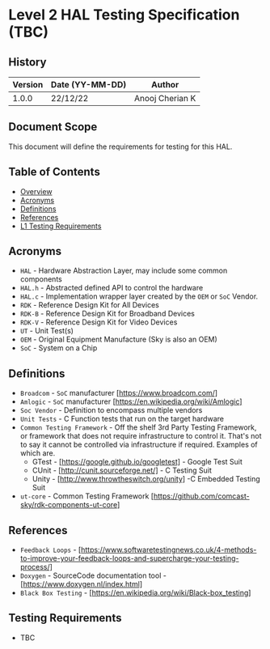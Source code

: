 # Level 2 HAL Testing Specification (TBC)

## History

|Version|Date (YY-MM-DD)|Author|
|-------|-----|-----|
|1.0.0| 22/12/22 |Anooj Cherian K|

## Document Scope

This document will define the requirements for testing for this HAL.

## Table of Contents

- [Overview](#overview)
- [Acronyms](#acronyms)
- [Definitions](#definitions)
- [References](#references)
- [L1 Testing Requirements](#l1-testing-requirements)

## Acronyms

- `HAL` \- Hardware Abstraction Layer, may include some common components
- `HAL.h` \- Abstracted defined API to control the hardware
- `HAL.c` \- Implementation wrapper layer created by the `OEM` or `SoC` Vendor.
- `RDK` \- Reference Design Kit for All Devices
- `RDK-B` \- Reference Design Kit for Broadband Devices
- `RDK-V` \- Reference Design Kit for Video Devices
- `UT` \- Unit Test(s)
- `OEM` \- Original Equipment Manufacture (Sky is also an OEM)
- `SoC` \- System on a Chip

## Definitions

- `Broadcom` \- `SoC` manufacturer [https://www.broadcom.com/]
- `Amlogic` \- `SoC` manufacturer [https://en.wikipedia.org/wiki/Amlogic]
- `Soc Vendor` \- Definition to encompass multiple vendors
- `Unit Tests` \- C Function tests that run on the target hardware
- `Common Testing Framework` \- Off the shelf 3rd Party Testing Framework, or framework that does not require infrastructure to control it. That's not to say it cannot be controlled via infrastructure if required. Examples of which are.
  - GTest - [https://google.github.io/googletest] \- Google Test Suit
  - CUnit - [http://cunit.sourceforge.net/] \- C Testing Suit
  - Unity - [http://www.throwtheswitch.org/unity] -C Embedded Testing Suit
- `ut-core` - Common Testing Framework [https://github.com/comcast-sky/rdk-components-ut-core]

## References

- `Feedback Loops` \- [https://www.softwaretestingnews.co.uk/4-methods-to-improve-your-feedback-loops-and-supercharge-your-testing-process/]
- `Doxygen` \- SourceCode documentation tool - [https://www.doxygen.nl/index.html]
- `Black Box Testing` \- [https://en.wikipedia.org/wiki/Black-box_testing]

## Testing Requirements

- TBC

